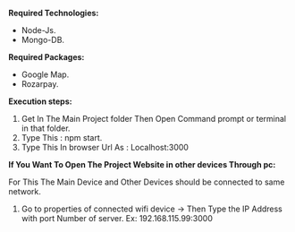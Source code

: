 **Required Technologies:**
* Node-Js.
* Mongo-DB.

**Required Packages:**
* Google Map.
* Rozarpay.

**Execution steps:**
1. Get In The Main Project folder Then Open Command prompt or terminal in that folder.
2. Type This : npm start.
3. Type This In browser Url As : Localhost:3000

**If You Want To Open The Project Website in other devices Through pc:**

For This The Main Device and Other Devices should be connected to same network.
1. Go to properties of connected wifi device -> Then Type the IP Address with port Number of server. Ex: 192.168.115.99:3000

